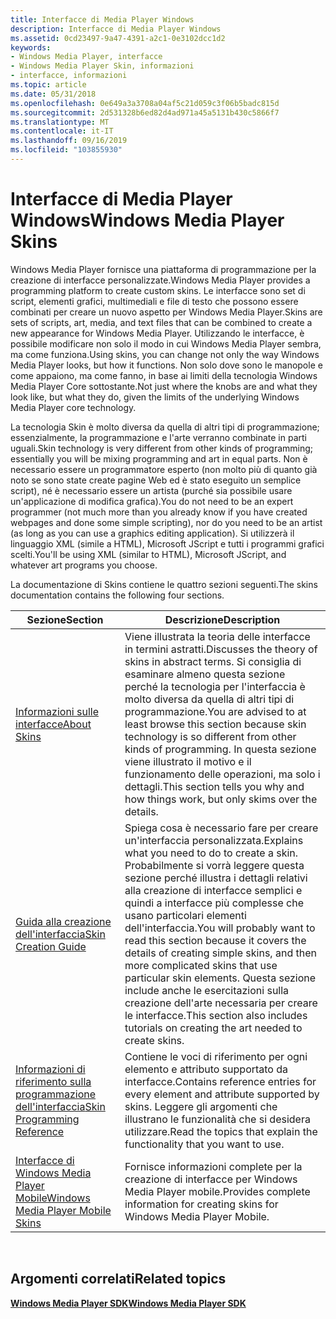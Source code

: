 ```yaml
---
title: Interfacce di Media Player Windows
description: Interfacce di Media Player Windows
ms.assetid: 0cd23497-9a47-4391-a2c1-0e3102dcc1d2
keywords:
- Windows Media Player, interfacce
- Windows Media Player Skin, informazioni
- interfacce, informazioni
ms.topic: article
ms.date: 05/31/2018
ms.openlocfilehash: 0e649a3a3708a04af5c21d059c3f06b5badc815d
ms.sourcegitcommit: 2d531328b6ed82d4ad971a45a5131b430c5866f7
ms.translationtype: MT
ms.contentlocale: it-IT
ms.lasthandoff: 09/16/2019
ms.locfileid: "103855930"
---
```

# <a name="windows-media-player-skins"></a><span data-ttu-id="2c701-106">Interfacce di Media Player Windows</span><span class="sxs-lookup"><span data-stu-id="2c701-106">Windows Media Player Skins</span></span>

<span data-ttu-id="2c701-107">Windows Media Player fornisce una piattaforma di programmazione per la creazione di interfacce personalizzate.</span><span class="sxs-lookup"><span data-stu-id="2c701-107">Windows Media Player provides a programming platform to create custom skins.</span></span> <span data-ttu-id="2c701-108">Le interfacce sono set di script, elementi grafici, multimediali e file di testo che possono essere combinati per creare un nuovo aspetto per Windows Media Player.</span><span class="sxs-lookup"><span data-stu-id="2c701-108">Skins are sets of scripts, art, media, and text files that can be combined to create a new appearance for Windows Media Player.</span></span> <span data-ttu-id="2c701-109">Utilizzando le interfacce, è possibile modificare non solo il modo in cui Windows Media Player sembra, ma come funziona.</span><span class="sxs-lookup"><span data-stu-id="2c701-109">Using skins, you can change not only the way Windows Media Player looks, but how it functions.</span></span> <span data-ttu-id="2c701-110">Non solo dove sono le manopole e come appaiono, ma come fanno, in base ai limiti della tecnologia Windows Media Player Core sottostante.</span><span class="sxs-lookup"><span data-stu-id="2c701-110">Not just where the knobs are and what they look like, but what they do, given the limits of the underlying Windows Media Player core technology.</span></span>

<span data-ttu-id="2c701-111">La tecnologia Skin è molto diversa da quella di altri tipi di programmazione; essenzialmente, la programmazione e l'arte verranno combinate in parti uguali.</span><span class="sxs-lookup"><span data-stu-id="2c701-111">Skin technology is very different from other kinds of programming; essentially you will be mixing programming and art in equal parts.</span></span> <span data-ttu-id="2c701-112">Non è necessario essere un programmatore esperto (non molto più di quanto già noto se sono state create pagine Web ed è stato eseguito un semplice script), né è necessario essere un artista (purché sia possibile usare un'applicazione di modifica grafica).</span><span class="sxs-lookup"><span data-stu-id="2c701-112">You do not need to be an expert programmer (not much more than you already know if you have created webpages and done some simple scripting), nor do you need to be an artist (as long as you can use a graphics editing application).</span></span> <span data-ttu-id="2c701-113">Si utilizzerà il linguaggio XML (simile a HTML), Microsoft JScript e tutti i programmi grafici scelti.</span><span class="sxs-lookup"><span data-stu-id="2c701-113">You'll be using XML (similar to HTML), Microsoft JScript, and whatever art programs you choose.</span></span>

<span data-ttu-id="2c701-114">La documentazione di Skins contiene le quattro sezioni seguenti.</span><span class="sxs-lookup"><span data-stu-id="2c701-114">The skins documentation contains the following four sections.</span></span>



| <span data-ttu-id="2c701-115">Sezione</span><span class="sxs-lookup"><span data-stu-id="2c701-115">Section</span></span>                                                                    | <span data-ttu-id="2c701-116">Descrizione</span><span class="sxs-lookup"><span data-stu-id="2c701-116">Description</span></span>                                                                                                                                                                                                                                                                                            |
|----------------------------------------------------------------------------|--------------------------------------------------------------------------------------------------------------------------------------------------------------------------------------------------------------------------------------------------------------------------------------------------------|
| [<span data-ttu-id="2c701-117">Informazioni sulle interfacce</span><span class="sxs-lookup"><span data-stu-id="2c701-117">About Skins</span></span>](about-skins.md)                                             | <span data-ttu-id="2c701-118">Viene illustrata la teoria delle interfacce in termini astratti.</span><span class="sxs-lookup"><span data-stu-id="2c701-118">Discusses the theory of skins in abstract terms.</span></span> <span data-ttu-id="2c701-119">Si consiglia di esaminare almeno questa sezione perché la tecnologia per l'interfaccia è molto diversa da quella di altri tipi di programmazione.</span><span class="sxs-lookup"><span data-stu-id="2c701-119">You are advised to at least browse this section because skin technology is so different from other kinds of programming.</span></span> <span data-ttu-id="2c701-120">In questa sezione viene illustrato il motivo e il funzionamento delle operazioni, ma solo i dettagli.</span><span class="sxs-lookup"><span data-stu-id="2c701-120">This section tells you why and how things work, but only skims over the details.</span></span>                                             |
| [<span data-ttu-id="2c701-121">Guida alla creazione dell'interfaccia</span><span class="sxs-lookup"><span data-stu-id="2c701-121">Skin Creation Guide</span></span>](skin-creation-guide.md)                             | <span data-ttu-id="2c701-122">Spiega cosa è necessario fare per creare un'interfaccia personalizzata.</span><span class="sxs-lookup"><span data-stu-id="2c701-122">Explains what you need to do to create a skin.</span></span> <span data-ttu-id="2c701-123">Probabilmente si vorrà leggere questa sezione perché illustra i dettagli relativi alla creazione di interfacce semplici e quindi a interfacce più complesse che usano particolari elementi dell'interfaccia.</span><span class="sxs-lookup"><span data-stu-id="2c701-123">You will probably want to read this section because it covers the details of creating simple skins, and then more complicated skins that use particular skin elements.</span></span> <span data-ttu-id="2c701-124">Questa sezione include anche le esercitazioni sulla creazione dell'arte necessaria per creare le interfacce.</span><span class="sxs-lookup"><span data-stu-id="2c701-124">This section also includes tutorials on creating the art needed to create skins.</span></span> |
| [<span data-ttu-id="2c701-125">Informazioni di riferimento sulla programmazione dell'interfaccia</span><span class="sxs-lookup"><span data-stu-id="2c701-125">Skin Programming Reference</span></span>](skin-programming-reference.md)               | <span data-ttu-id="2c701-126">Contiene le voci di riferimento per ogni elemento e attributo supportato da interfacce.</span><span class="sxs-lookup"><span data-stu-id="2c701-126">Contains reference entries for every element and attribute supported by skins.</span></span> <span data-ttu-id="2c701-127">Leggere gli argomenti che illustrano le funzionalità che si desidera utilizzare.</span><span class="sxs-lookup"><span data-stu-id="2c701-127">Read the topics that explain the functionality that you want to use.</span></span>                                                                                                                                                    |
| [<span data-ttu-id="2c701-128">Interfacce di Windows Media Player Mobile</span><span class="sxs-lookup"><span data-stu-id="2c701-128">Windows Media Player Mobile Skins</span></span>](windows-media-player-mobile-skins.md) | <span data-ttu-id="2c701-129">Fornisce informazioni complete per la creazione di interfacce per Windows Media Player mobile.</span><span class="sxs-lookup"><span data-stu-id="2c701-129">Provides complete information for creating skins for Windows Media Player Mobile.</span></span>                                                                                                                                                                                                                      |



 

## <a name="related-topics"></a><span data-ttu-id="2c701-130">Argomenti correlati</span><span class="sxs-lookup"><span data-stu-id="2c701-130">Related topics</span></span>

<dl> <dt>

[<span data-ttu-id="2c701-131">**Windows Media Player SDK**</span><span class="sxs-lookup"><span data-stu-id="2c701-131">**Windows Media Player SDK**</span></span>](windows-media-player-sdk.md)
</dt> </dl>

 

 




